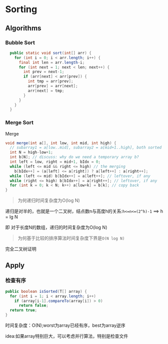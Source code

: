# Sorting

## Algorithms

### Bubble Sort

```java
  public static void sort(int[] arr) {
    for (int i = 0; i < arr.length; i++) {
      final int len = arr.length-i;
      for (int next = 1; next < len; next++) {
        int prev = next-1;
        if (arr[next] < arr[prev]) {
          int tmp = arr[prev];
          arr[prev] = arr[next];
          arr[next] = tmp;
        }
      }
    }
  }
```

### Merge Sort

Merge

```java
void merge(int a[], int low, int mid, int high) {
  // subarray1 = a[low..mid], subarray2 = a[mid+1..high], both sorted
  int N = high-low+1;
  int b[N]; // discuss: why do we need a temporary array b?
  int left = low, right = mid+1, bIdx = 0;
  while (left <= mid && right <= high) // the merging
    b[bIdx++] = (a[left] <= a[right]) ? a[left++] : a[right++];
  while (left <= mid) b[bIdx++] = a[left++]; // leftover, if any
  while (right <= high) b[bIdx++] = a[right++]; // leftover, if any
  for (int k = 0; k < N; k++) a[low+k] = b[k]; // copy back
}
```

> 为何递归时间复杂度为O(log N)

递归是对半的，也就是一个二叉树，结点数n与高度h的关系:`h<=n<=(2^h)-1` ==> h = lg N

即 对于长度N的数组，递归的时间复杂度为O(log N)

> 为何基于比较的排序算法时间复杂度下界是`O(N log N)`

完全二叉树证明

## Apply

### 检查有序

```java
public boolean isSorted(T[] array) {
  for (int i = 1; i < array.length; i++)
    if (array[i-1].compareTo(array[i]) > 0)
      return false;
  return true;
}
```

时间复杂度：O(N);worst为array已经有序，best为array逆序

idea:如果array特别巨大，可以考虑并行算法，特别是检查文件


